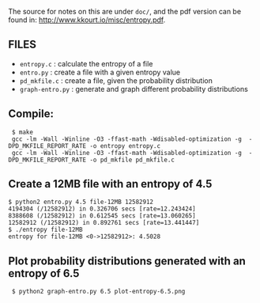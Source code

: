 
The source for notes on this are under `doc/`, and the pdf version can be found
in: http://www.kkourt.io/misc/entropy.pdf.

FILES
-----
- `entropy.c`       : calculate the entropy of a file
- `entro.py`        : create a file with a given entropy value
- `pd_mkfile.c`     : create a file, given the probability distribution
- `graph-entro.py`  : generate and graph different probability distributions

Compile:
--------

```
 $ make
 gcc -lm -Wall -Winline -O3 -ffast-math -Wdisabled-optimization -g  -DPD_MKFILE_REPORT_RATE -o entropy entropy.c
 gcc -lm -Wall -Winline -O3 -ffast-math -Wdisabled-optimization -g  -DPD_MKFILE_REPORT_RATE -o pd_mkfile pd_mkfile.c
```

Create a 12MB file with an entropy of 4.5
----------------------------------------

```
$ python2 entro.py 4.5 file-12MB 12582912
4194304 (/12582912) in 0.326706 secs [rate=12.243424]
8388608 (/12582912) in 0.612545 secs [rate=13.060265]
12582912 (/12582912) in 0.892761 secs [rate=13.441447]
$ ./entropy file-12MB 
entropy for file-12MB <0->12582912>: 4.5028
```

Plot probability distributions generated with an entropy of 6.5
---------------------------------------------------------------
```
 $ python2 graph-entro.py 6.5 plot-entropy-6.5.png
```
